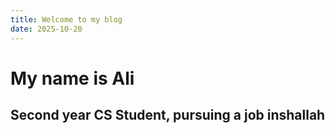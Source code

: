 ```yaml
---
title: Welcome to my blog
date: 2025-10-20
---
```


# My name is Ali
## Second year CS Student, pursuing a job inshallah

